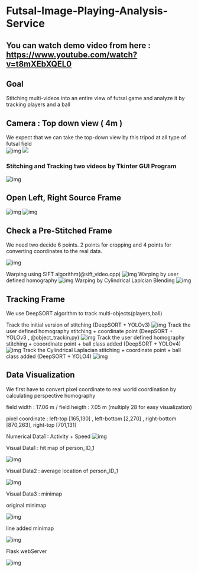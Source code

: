# Futsal-Image-Playing-Analysis-Service

## You can watch demo video from here : https://www.youtube.com/watch?v=t8mXEbXQEL0

## Goal 
Stitching multi-videos into an entire view of futsal game and analyze it by tracking players and a ball

## Camera : Top down view ( 4m ) 
We expect that we can take the top-down view by this tripod at all type of futsal field   
![img](./img/camera.jpg)
<img src = "https://drive.google.com/file/d/1ynxte9T1CdHdkR0S3EJASTDGwdYcr7Gf/view?usp=sharing" widht = "200">

### Stitching and Tracking two videos by Tkinter GUI Program
![img](./img/guiSample.png)

## Open Left, Right Source Frame 
![img](./img/left.JPG)
![img](./img/right.JPG) 

## Check a Pre-Stitched Frame 
We need two decide 6 points. 2 points for cropping and 4 points for converting coordinates to the real data.

![img](./img/mouseClick.png)

Warping using SIFT algorithm(@sift_video.cpp)
![img](./img/frame.png)
Warping by user defined homography 
![img](./img/frame00001.jpg)
Warping by Cylindrical Laplcian Blending
![img](./Cylindrical_Stitching/cylindricalFrames_new/00001.jpg)

## Tracking Frame 
We use DeepSORT algorithm to track multi-objects(players,ball)

Track the initial version of stitching (DeepSORT + YOLOv3)
![img](./img/tracking.JPG)
Track the user defined homography stitching + coordinate point (DeepSORT + YOLOv3 , @object_trackin.py)
![img](./img/tracking+.jpg)
Track the user defined homography stitching + cooordinate point + ball class added (DeepSORT + YOLOv4)
![img](./img/YOLOv4_tracking.png)
Track the Cylindrical Laplacian stitching + coordinate point + ball class added
(DeepSORT + YOLO4)
![img](./img/cylindrical_tracking_frame.jpg)
## Data Visualization

We first have to convert pixel coordinate to real world coordination by calculating perspective homography

field width : 17.06 m / field heigth : 7.05 m (multiply 28 for easy visualization)

pixel coordinate : left-top [165,130] , left-bottom [2,270] , right-bottom [870,263], right-top [701,131]

Numerical Data1 : Activity + Speed
![img](./img/activity_speed.png)

Visual Data1 : hit map of person_ID_1

![img](./img/heatMap.JPG)

Visual Data2 : average location of person_ID_1

![img](./img/averageLocation.JPG)

Visual Data3 : minimap

original minimap

![img](./img/minimap_original.png)

line added minimap

![img](./img/minimap_line.png)

Flask webServer 

![img](./img/webSample.png)


